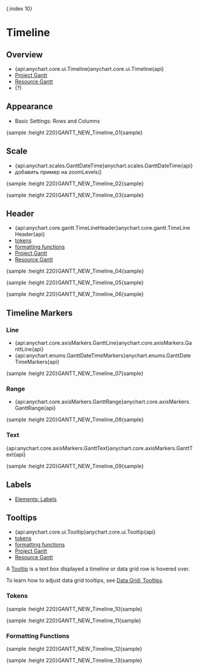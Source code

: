 {:index 10}
# Timeline

## Overview

* {api:anychart.core.ui.Timeline}anychart.core.ui.Timeline{api}
* [Project Gantt](Project_Chart)
* [Resource Gantt](Resource_Chart)
* (?)

## Appearance

* Basic Settings: Rows and Columns

{sample :height 220}GANTT\_NEW\_Timeline\_01{sample}

## Scale

* {api:anychart.scales.GanttDateTime}anychart.scales.GanttDateTime{api}
* добавить пример на zoomLevels()

{sample :height 220}GANTT\_NEW\_Timeline\_02{sample}

{sample :height 220}GANTT\_NEW\_Timeline\_03{sample}

## Header

* {api:anychart.core.gantt.TimeLineHeader}anychart.core.gantt.TimeLineHeader{api}
* [tokens](../../Common_Settings/Text_Formatters#string_tokens)
* [formatting functions](../Common_Settings/Text_Formatters#formatting_functions)
* [Project Gantt](Project_Chart)
* [Resource Gantt](Resource_Chart)

{sample :height 220}GANTT\_NEW\_Timeline\_04{sample}

{sample :height 220}GANTT\_NEW\_Timeline\_05{sample}

{sample :height 220}GANTT\_NEW\_Timeline\_06{sample}

## Timeline Markers

### Line

* {api:anychart.core.axisMarkers.GanttLine}anychart.core.axisMarkers.GanttLine{api}
* {api:anychart.enums.GanttDateTimeMarkers}anychart.enums.GanttDateTimeMarkers{api}

{sample :height 220}GANTT\_NEW\_Timeline\_07{sample}

### Range

* {api:anychart.core.axisMarkers.GanttRange}anychart.core.axisMarkers.GanttRange{api}


{sample :height 220}GANTT\_NEW\_Timeline\_08{sample}

### Text

{api:anychart.core.axisMarkers.GanttText}anychart.core.axisMarkers.GanttText{api}


{sample :height 220}GANTT\_NEW\_Timeline\_09{sample}

## Labels

* [Elements: Labels](Elements#labels)

## Tooltips

* {api:anychart.core.ui.Tooltip}anychart.core.ui.Tooltip{api}
* [tokens](../../Common_Settings/Text_Formatters#string_tokens)
* [formatting functions](../Common_Settings/Text_Formatters#formatting_functions)
* [Project Gantt](Project_Chart)
* [Resource Gantt](Resource_Chart)

A [Tooltip](../Common_Settings/Tooltip) is a text box displayed a timeline or data grid row is hovered over.

To learn how to adjust data grid tooltips, see [Data Grid: Tooltips](Data_Grid#tooltips).

### Tokens

{sample :height 220}GANTT\_NEW\_Timeline\_10{sample}

{sample :height 220}GANTT\_NEW\_Timeline\_11{sample}

### Formatting Functions

{sample :height 220}GANTT\_NEW\_Timeline\_12{sample}

{sample :height 220}GANTT\_NEW\_Timeline\_13{sample}